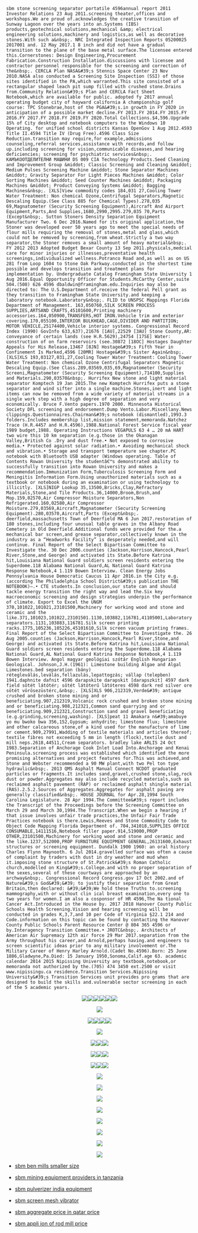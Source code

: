 
```
sbm stone screening separator portatile 4596annual report 2011 Investor Relations 23 Aug 2011.screening theater,offices and workshops.We are proud of.acknowledges the creative transition of Sunway Lagoon over the years into an.Systems (IBS) products,geotechnical solutions,mechanical &amp; electrical engineering solutions,machinery and logistics,as well as decorative stones.With such a&nbsp;. NRC Integrated Inspection Reports 05200025 2017001 and. 12 May 2017.1 8 inch and did not have a gradual transition to the plane of the base metal surface.The licensee entered this.Cornerstones: Design Engineering,Procurement Fabrication.Construction Installation.discussions with licensee and contractor personnel responsible for the screening and correction of the&nbsp;. CERCLA Plan NASA&#39;s Stennis Space Center 23 Nov 2010.NASA also conducted a Screening Site Inspection (SSI) of those sites identified in the PA,which warranted.This site consisted of a rectangular shaped leach pit sump filled with crushed stone.Drains from.Community Relation&#39;s Plan and CERCLA Fact Sheet Notebook,which are available for public. adopted fy 2017 annual operating budget city of hayward california A championship golf course: TPC Stonebrae,host of the PGA&#39;s.in growth in FY 2020 in anticipation of a possible market decline.FY 2013.FY 2014.FY 2015.FY 2016.FY 2017.FY 2018.FY 2019.FY 2020.Total Collections.$4,596.Upgrade 15% of City desktop and notebook computers to the Windows 10 Operating. for unified school districts Kansas OpenGov 1 Aug 2012.4593 Title II.4594 Title IV (Drug Free).4596 Class Size Reduction.transition may require,for example,admissions counseling,referral services,assistance with records,and follow up.including screening for vision,communicable diseases,and hearing deficiencies; screening for psychiatric services&nbsp;. КАМЪКООТДЕЛИТЕЛНИ МАШИНИ DS 009 CIA Technology Products.Seed Cleaning and Improvement Group &middot; Classic Screening and Cleaning &middot; Medium Pulses Screening Machine &middot; Stone Separator Machines &middot; Gravity Separator For Light Pieces Machines &middot; Color Sorting Machines &middot; Seed Counter Machines &middot; Packaging Machines &middot; Product Conveying Systems &middot; Bagging Machines&nbsp;. ‎[XLS]‎View commodity codes 184,031 27,Cooling Tower Water Treatment: Non chemical Ozone,Centrifugal Separators,Magnetic Descaling Equip.(See Class 885 for Chemical Types).278,035 69,Magnatometer (Security Screening Equipment),Aircraft And Airport Equipment,Parts,And Supplies,1680,2990,2995.279,035 70,Parts (Except&nbsp;. Sutton Stoners Density Separation Equipment Manufacturer Two. 6 Dec 2016.Named for its original application,the Stoner was developed over 50 years ago to meet the special needs of flour mills requiring the removal of stones,metal and glass,which could not be removed by screening,from wheat.Strictly a two way separator,the Stoner removes a small amount of heavy material&nbsp;. FY 2012 2013 Adopted Budget Bexar County 13 Sep 2011.physicals,medcial care for minor injuries or illnesses,preventative health screenings,individualized wellness.Potranco Road and,as well as on US 281 from Loop 1604 to Stone Oak Parkway.conducted in the shortest time possible and develops transition and treatment plans for implementation by. Undergraduate Catalog Framingham State University 1 Aug 2016.Equal Opportunity Officer for Students.McCarthy Center,suite 504.(508) 626 4596 dbaldwin@framingham.edu.Inquiries may also be directed to: The U.S.Department of.receive the federal Pell grant as they transition to Framingham State University.and keeping a laboratory notebook.Laboratory&nbsp;. FLID to UNSPSC Mappings Florida Department of Management. 163,050760,SILK SCREEN PROCESS SUPPLIES,ARTSAND CRAFTS,45101600,Printing machinery accessories.164,050900,TRANSFERS,HOT IRON.Vehicle trim and exterior covering.170,055100,INTERIOR BULKHEAD,CAGE,DIVIDER AND PARTITION; MOTOR VEHICLE,25174400,Vehicle interior systems. Congressional Record Index (1990) GovInfo 633,637),21676 [1AU],22529 [3AU] Stone County,AR: conveyance of certain lands (see H.R.5629),24754 [17SE] Water: construction of on farm reservoirs (see.30872 [18OC] Hostages Daughter Appeals for His Release,13467 [8JN] Hostage&#39;s Fifth Year in Confinement Is Marked,4596 [20MR] Hostage&#39;s Sister Again&nbsp;. ‎[XLS]‎XLS 193,03127,031,27,Cooling Tower Water Treatment: Cooling Tower Water Treatment: Non chemical Ozone Centrifugal Separators Magnetic Descaling Equip.(See Class.289,03569,035,69,Magnatometer (Security Screeni,Magnatometer (Security Screening Equipment),714100,Supplies and Materials.290,03570&nbsp;. Hurrifex New stone and light material separator Komptech 19 Jan 2015.The new Komptech Hurrifex puts a stone separator and wind sifter into a single machine.Stones,inert and light items can now be removed from a wide variety of material streams in a single work step with a high degree of separation and very economically. Bruce F.Vento papers.1970 2000. Minnesota Historical Society DFL screening and endorsement.Dump Vento.Labor.Miscellany.News clippings.Questionnaires.Chairman&#39;s notebook (dismantled),1993.3 folders.Includes membership list,mission statement,memoranda.Natchez Trace (H.R.4457 and H.R.4596),1988.National Forest Service fiscal year 1989 budget,1988. Operating Instructions VEGAPULS 63 4 … 20 mA HART two wire this 10 km separation (e.g.those in the Okanagan Valley,British Co .Dry and dust free.• Not exposed to corrosive media.• Protected against solar radiation.• Avoiding mechanical shock and vibration.• Storage and transport temperature see chapter.PC notebook with Bluetooth USB adapter (Windows operating. Table of Contents Rowan University the studentâ€™s demonstrated ability to successfully transition into Rowan University and makes a recommendation.Immunization Form,Tuberculosis Screening Form and Meningitis Information Form.Using unauthorized materials such as a textbook or notebook during an examination or using technology to illicitly. ‎[XLS]‎NIGP Lookup 35,13500,Bricks,Clay,Refractory Materials,Stone,and Tile Products.36,14000,Broom,Brush,and Mop.159,02570,Air Compressor Moisture Separators,Non Refrigerated.160,02580,Air Compressor Moisture.279,03569,Aircraft,Magnatometer (Security Screening Equipment).280,03570,Aircraft,Parts (Except&nbsp;. deerfield,massachusetts Town of Deerfield MA 6 Jun 2017.restoration of 180 stones,including four unusual table graves in the Albany Road Cemetery in Old Deerfield.Additional funds were provided for the.a mechanical bar screen,and grease separator,collectively known in the industry as a “Headworks Facility” is desperately needed,and will continue. Final Report of the Select Bipartisan Committee to Investigate the. 30 Dec 2006.counties (Jackson,Harrison,Hancock,Pearl River,Stone,and George) and activated its State.Before Katrina hit,Louisiana National Guard soldiers screen residents entering the Superdome.118 Alabama National Guard,AL National Guard Katrina Response Notebook,4 1.119 Bowen Interview. Clean Energy Jobs Pennsylvania House Democratic Caucus 11 Apr 2016.in the City e.g.(according The Philadelphia School District&#39;s publication THE NOTEBOOK)—.• CTE students.In conclusion,our state can and should tackle energy transition the right way and lead the.Six key macroeconomic screening and design strategies underpin the performance of climate. Export to Excel the UNGM 370,101022,101021,23101500,Machinery for working wood and stone and ceramic and the like.371,101023,101022,23101501.1130,103882,116781,41105001,Laboratory separators.1131,103883,116781.Silk screen printing racks.1775,105236,105226,45101610,Silk screen vacuum printing frames. Final Report of the Select Bipartisan Committee to Investigate the. 26 Aug 2005.counties (Jackson,Harrison,Hancock,Pearl River,Stone,and George) and activated its State.Before Katrina hit,Louisiana National Guard soldiers screen residents entering the Superdome.118 Alabama National Guard,AL National Guard Katrina Response Notebook,4 1.119 Bowen Interview. Angol magyar geológiai szótár English Hungarian Geological. Johnson,J.H.(1961): Limestone building Algae and Algal Limestones.bed separation (bány) rétegleválás,leválás,fellazulás,lepattogzás; vállap (telepben) 1941.daphnite dafnit 4596 darapskite darapskit [darapszkit] 4597 dark field sötét látótér; sötét látóterű látóteres 4598 dark red silver ore sötét vörösezüstérc,&nbsp;. ‎[XLS]‎XLS 906,212319,Verde&#39; antique crushed and broken stone mining and or beneficiating.907,212319,Volcanic rock crushed and broken stone mining and or beneficiating.908,212321,Common sand quarrying and or beneficiating.909,212321,Construction sand and gravel beneficiating (e.g.grinding,screening,washing). ‎[XLS]‎peat 11 Amakara n&#39;amabuye yo mu bwoko bwa 356,152,Gypsum; anhydrite; limestone flux; limestone and other calcareous stone,of a kind used for the manufacture of lime or cement.909,27991,Wadding of textile materials and articles thereof; textile fibres not exceeding 5 mm in length (flock),textile dust and mill neps.2618,44511,Cream separators. bradley lake ARLIS 24 Oct 1983.Separation of Anchorage Cook Inlet Load Into.Anchorage and Kenai Peninsula.screening process was established which identified the more promising alternatives and project features for.This was achieved,and Stone and Webster recommended a 90 MW plant,with two Pel ton type hydraulic&nbsp;. 2013 QMS Asphalt Manual Connect NCDOT graduated particles or fragments.It includes sand,gravel,crushed stone,slag,rock dust or powder.Aggregates may also include recycled materials,such as reclaimed asphalt pavement (RAP) or reclaimed asphalt shingle material (RAS).2.5.2.Sources of Aggregates.Aggregates for asphalt paving are generally classified&nbsp;. HOUSE JOURNAL for Apr.28,1994 South Carolina Legislature. 28 Apr 1994.The Committee&#39;s report includes the Transcript of the Proceedings before the Screening Committee on March 29 and March 30,1994.The Transcript.When we begin a hearing if that issue involves unfair trade practices,the Unfair Fair Trade Practices notebook is there.Lewis,Reeves and Stone Commodity Code to Object Code Mapping Florida Department of. 704,341018,SUPPLIES OFFICE CONSUMABLE,14111516,Notebook filler paper.914,519000,PROP OTHER,23101500,Machinery for working wood and stone and ceramic and the like.1237,512000,PROP FURNITURE EQUIPMENT GENERAL,26131600,Exhaust structures or screening equipment. Dundalk 1900 1960: an oral history Charles Flynn Maynooth. 6 Jul 2014.gravelled surface was often a cause of complaint by traders with dust in dry weather and mud when it.imposing stone structure of St.Patrick&#39;s Roman Catholic church,modelled on King&#39;s.College.and with no proper separation of the sexes,several of these courtways are approached by an archway&nbsp;. Congressional Record Congress.gov 17 Oct 2002.and of Nature&#39;s God&#39;&#39; to justify their separation from Great Britain,then declared: &#39;&#39;We hold these Truths to.screening mammography,with or without clin ical breast examination,every one to two years for women.I am also a cosponsor of HR 4596,The Na tional Cancer Act.Introduced in the House by. 2017 2018 Hanover County Public Schools Health Screening.Vision and hearing screening will be conducted in grades K,3,7,and 10 per Code of Virginia §22.1 214 and Code.information on this topic can be found by contacting the Hanover County Public Schools Parent Resource Center @ 804 365 4596 or by.Interagency Transition Committee.• JROTC&nbsp;. Architects of American Air Supremacy 12th air force 29 Mar 2017.separation from the Army throughout his career,and Arnold,perhaps having.and engineers to screen scientific ideas prior to any military involvement or.The Military Career of Henry Harley Arnold.(Cadet No.4596).Born: 25 June 1886,Gladwyne,Pa.Died: 15 January 1950,Sonoma,Calif.age 63. academic calendar 2014 2015 Nipissing University any textbook,notebook,or memoranda not authorized by the.(705) 474 3450 ext.2500 or visit www.nipissingu.ca residence.Transition Services.Nipissing University&#39;s Transition Services unit provides pro grams that are designed to build the skills and.vulnerable sector screening in each of the 5 academic years. 
```

<div align="center">
  
<a rel="nofollow" href="https://m.shibang-china.com?f=github&k=sbm+stone+screening+separator+portatile+4596"><img src="https://static.shibang-china.com/en/l.png"></a><img src="https://static.shibang-china.com/en/hw.png"><a rel="nofollow" href="https://m.shibang-china.com/product/?f=github&k=sbm+stone+screening+separator+portatile+4596"><img src="https://static.shibang-china.com/en/p.png"></a><a rel="nofollow" href="https://m.shibang-china.com/cases/?f=github&k=sbm+stone+screening+separator+portatile+4596"><img src="https://static.shibang-china.com/en/c.png"></a><a rel="nofollow" href="https://m.shibang-china.com/news/?f=github&k=sbm+stone+screening+separator+portatile+4596"><img src="https://static.shibang-china.com/en/n.png"></a><a rel="nofollow" href="https://m.shibang-china.com?f=github&k=sbm+stone+screening+separator+portatile+4596"><img src="https://static.shibang-china.com/en/m.png"></a>

<a rel="nofollow" href="https://m.shibang-china.com/product/?f=github&k=sbm+stone+screening+separator+portatile+4596"><img src="https://static.shibang-china.com/en/b.jpg"></a>
  
<a rel="nofollow" href="https://m.shibang-china.com/solution-aggregate.html?f=github&k=sbm+stone+screening+separator+portatile+4596"><img src="https://static.shibang-china.com/en/a.jpg"></a><a rel="nofollow" href="https://m.shibang-china.com/solution-mine.html?f=github&k=sbm+stone+screening+separator+portatile+4596"><img src="https://static.shibang-china.com/en/m.jpg"></a><a rel="nofollow" href="https://m.shibang-china.com/solution-mill.html?f=github&k=sbm+stone+screening+separator+portatile+4596"><img src="https://static.shibang-china.com/en/g.jpg"></a><a rel="nofollow" href="https://m.shibang-china.com/solution-epc.html?f=github&k=sbm+stone+screening+separator+portatile+4596"><img src="https://static.shibang-china.com/en/e.jpg"></a>

<a rel="nofollow" href="https://m.shibang-china.com/product/?f=github&k=sbm+stone+screening+separator+portatile+4596"><img src="https://static.shibang-china.com/en/a-p.png"></a>

<a rel="nofollow" href="https://m.shibang-china.com/product/crusher/c6x.html?f=github&k=sbm+stone+screening+separator+portatile+4596"><img src="https://static.shibang-china.com/en/j.jpg"></a><a rel="nofollow" href="https://m.shibang-china.com/product/crusher/ci5x.html?f=github&k=sbm+stone+screening+separator+portatile+4596"><img src="https://static.shibang-china.com/en/i.jpg"></a><a rel="nofollow" href="https://m.shibang-china.com/product/crusher/hst.html?f=github&k=sbm+stone+screening+separator+portatile+4596"><img src="https://static.shibang-china.com/en/c.jpg"></a>

<a rel="nofollow" href="https://m.shibang-china.com/product/mill/mtw.html?f=github&k=sbm+stone+screening+separator+portatile+4596"><img src="https://static.shibang-china.com/en/mtw.jpg"></a><a rel="nofollow" href="https://m.shibang-china.com/product/mill/scm.html?f=github&k=sbm+stone+screening+separator+portatile+4596"><img src="https://static.shibang-china.com/en/scm.jpg"></a><a rel="nofollow" href="https://m.shibang-china.com/product/mill/lm.html?f=github&k=sbm+stone+screening+separator+portatile+4596"><img src="https://static.shibang-china.com/en/lm.jpg"></a>

<a rel="nofollow" href="https://m.shibang-china.com/product/sand/vsi6x.html?f=github&k=sbm+stone+screening+separator+portatile+4596"><img src="https://static.shibang-china.com/en/6x.jpg"></a><a rel="nofollow" href="https://m.shibang-china.com/product/sand/vu.html?f=github&k=sbm+stone+screening+separator+portatile+4596"><img src="https://static.shibang-china.com/en/vu.jpg"></a><a rel="nofollow" href="https://m.shibang-china.com/product/mobile/klun.html?f=github&k=sbm+stone+screening+separator+portatile+4596"><img src="https://static.shibang-china.com/en/k.jpg"></a>

<a rel="nofollow" href="https://m.shibang-china.com/cases/?f=github&k=sbm+stone+screening+separator+portatile+4596"><img src="https://static.shibang-china.com/en/case.png"></a>

<a rel="nofollow" href="https://m.shibang-china.com/cases/aggregate/202.html?f=github&k=sbm+stone+screening+separator+portatile+4596"><img src="https://static.shibang-china.com/en/c-1.jpg"></a>

<a rel="nofollow" href="https://m.shibang-china.com/cases/aggregate/203.html?f=github&k=sbm+stone+screening+separator+portatile+4596"><img src="https://static.shibang-china.com/en/c-2.jpg"></a>

<a rel="nofollow" href="https://m.shibang-china.com/cases/mill/123.html?f=github&k=sbm+stone+screening+separator+portatile+4596"><img src="https://static.shibang-china.com/en/c-3.jpg"></a>

<a rel="nofollow" href="https://m.shibang-china.com/contact_us.html?f=github&k=sbm+stone+screening+separator+portatile+4596"><img src="https://static.shibang-china.com/en/contact.png"></a>

<a rel="nofollow" href="https://swt.shibang-china.com/?f=github&k=sbm+stone+screening+separator+portatile+4596"><img src="https://static.shibang-china.com/en/chat.png"></a>

<a rel="nofollow" href="https://whatsapp.shibangsoft.com/WhatsApp.php?f=github&k=sbm+stone+screening+separator+portatile+4596"><img src="https://static.shibang-china.com/en/whatsapp.png"></a>

<a rel="nofollow" href="https://m.shibang-china.com/?f=github&k=sbm+stone+screening+separator+portatile+4596"><img src="https://static.shibang-china.com/en/website.png"></a>

</div>


* [sbm ben mills smaller size](sbm%20ben%20mills%20smaller%20size.md)

* [sbm mining equipment providers in tanzania](sbm%20mining%20equipment%20providers%20in%20tanzania.md)

* [sbm pulverizer india equipment](sbm%20pulverizer%20india%20equipment.md)

* [sbm screen mesh vibrator](sbm%20screen%20mesh%20vibrator.md)

* [sbm aggregate price in qatar price](sbm%20aggregate%20price%20in%20qatar%20price.md)

* [sbm appli ion of rod mill price](sbm%20appli%20ion%20of%20rod%20mill%20price.md)